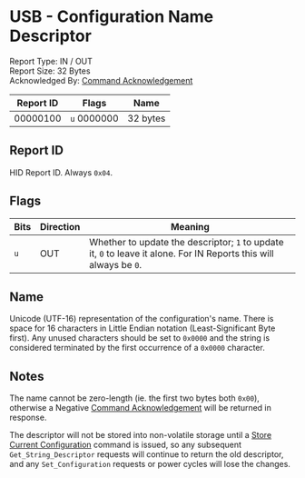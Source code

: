 # USB - Configuration Name Descriptor
Report Type: IN / OUT<br />
Report Size: 32 Bytes<br />
Acknowledged By: [Command Acknowledgement](0x01.md)

| Report ID | Flags            | Name     |
|-----------|------------------|----------|
| 00000100  | `u`&nbsp;0000000 | 32 bytes |

## Report ID
HID Report ID.  Always `0x04`.

## Flags
| Bits | Direction | Meaning                                                                                                             |
|------|-----------|---------------------------------------------------------------------------------------------------------------------|
| `u`  | OUT       | Whether to update the descriptor; `1` to update it, `0` to leave it alone.  For IN Reports this will always be `0`. |

## Name
Unicode (UTF-16) representation of the configuration's name.  There is space for 16 characters in Little Endian notation (Least-Significant Byte first).
Any unused characters should be set to `0x0000` and the string is considered terminated by the first occurrence of a `0x0000` character.

## Notes
The name cannot be zero-length (ie. the first two bytes both `0x00`), otherwise a Negative [Command Acknowledgement](0x01.md) will be returned in response.

The descriptor will not be stored into non-volatile storage until a [Store Current Configuration](../Core/Reports/0x08.md) command is issued, so any
subsequent `Get_String_Descriptor` requests will continue to return the old descriptor, and any `Set_Configuration` requests or power cycles will lose the
changes.
